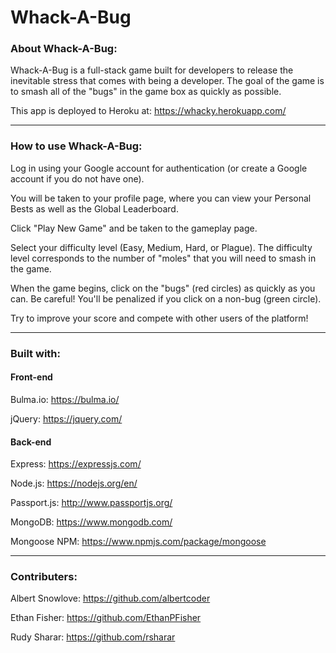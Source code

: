 # Whack-A-Bug #

### About Whack-A-Bug: ###

Whack-A-Bug is a full-stack game built for developers to release the inevitable stress that comes with being a developer. The goal of the game is to smash all of the "bugs" in the game box as quickly as possible.

This app is deployed to Heroku at: https://whacky.herokuapp.com/

---------------------------------

### How to use Whack-A-Bug: ###

Log in using your Google account for authentication (or create a Google account if you do not have one).

You will be taken to your profile page, where you can view your Personal Bests as well as the Global Leaderboard.

Click "Play New Game" and be taken to the gameplay page.

Select your difficulty level (Easy, Medium, Hard, or Plague). The difficulty level corresponds to the number of "moles" that you will need to smash in the game.

When the game begins, click on the "bugs" (red circles) as quickly as you can. Be careful! You'll be penalized if you click on a non-bug (green circle).

Try to improve your score and compete with other users of the platform!

---------------------------------

### Built with: ###

#### Front-end ####

Bulma.io: https://bulma.io/

jQuery: https://jquery.com/


#### Back-end ####

Express: https://expressjs.com/

Node.js: https://nodejs.org/en/

Passport.js: http://www.passportjs.org/

MongoDB: https://www.mongodb.com/

Mongoose NPM: https://www.npmjs.com/package/mongoose


---------------------------------

### Contributers: ###

Albert Snowlove: https://github.com/albertcoder

Ethan Fisher: https://github.com/EthanPFisher

Rudy Sharar: https://github.com/rsharar
